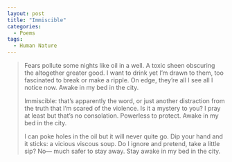 ```yaml
---
layout: post
title: "Immiscible"
categories:
  - Poems
tags:
  - Human Nature
---
```

> Fears pollute some nights like oil in a well.
> A toxic sheen obscuring the altogether greater good.
> I want to drink yet I’m drawn to them,
> too fascinated to break or make a ripple.
> On edge, they’re all I see
> all I notice now.
> Awake in my bed in the city.
>
> Immiscible: that’s apparently the word,
> or just another distraction from the truth
> that I’m scared of the violence.
> Is it a mystery to you?
> I pray at least but that’s no consolation.
> Powerless to protect.
> Awake in my bed in the city.
>
> I can poke holes in the oil but it will never quite go.
> Dip your hand and it sticks:
> a vicious viscous soup.
> Do I ignore and pretend,
> take a little sip?
> No— much safer to stay away.
> Stay awake in my bed in the city.
